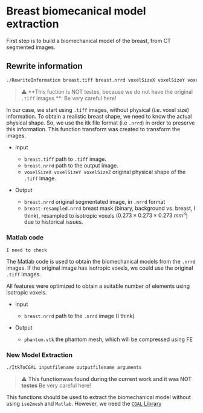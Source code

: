 # Breast biomecanical model extraction

First step is to build a biomechanical model of the breast, from CT segmented images.


## Rewrite information

```bash
./RewriteInformation breast.tiff breast.nrrd voxelSizeX voxelSizeY voxelSizeZ
```

> :warning: **This fuction is NOT testes, because we do not have the original `.tiff` images
> **: Be very careful here!
> 
In our case, we start using `.tiff` images, without physical (i.e. voxel size) information. 
To obtain a realistic breast shape, we need to know the actual physical shape.
So, we use the itk file format (i.e `.nrrd`) in order to preserve this information.
This function transform was created to transform the images.

- Input 
  - `breast.tiff` path to `.tiff` image.
  - `breast.nrrd` path to the output image.
  - `voxelSizeX voxelSizeY voxelSizeZ` original physical shape of the `.tiff` image.

- Output
  - `breast.nrrd` original segmentated image, in `.nrrd` format
  - `breast-resampled.nrrd` breast mask (binary, background vs. breast, I think), resampled to isotropic voxels ($0.273\times0.273\times0.273~mm^3$) due to historical issues.

### Matlab code

```
I need to check
```

The Matlab code is used to obtain the biomechanical models from the `.nrrd` images. 
If the original image has isotropic voxels, we could use the original `.tiff` images.

All features were optimized to obtain a suitable number of elements using isotropic voxels.

- Input
  - `breast.nrrd` path to the `.nrrd` image (I think)

- Output
  - `phantom.vtk` the phantom mesh, which will be compressed using FE


### New Model Extraction

```bash
./ItkToCGAL inputfilename outputfilename arguments
```

> :warning: **This functionwas found during the current work and it was NOT testes** 
> Be very careful here!

This functions should be used to extract the biomechanical model without using `iso2mesh`  and `Matlab`.
However, we need the [`CGAL` Library](https://www.cgal.org/)

